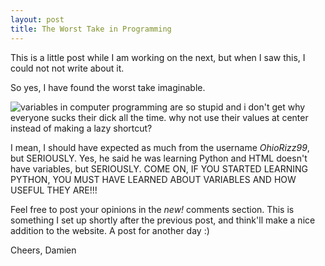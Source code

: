 ```yaml
---
layout: post
title: The Worst Take in Programming
---
```


This is a little post while I am working on the next, but when I saw this, I could not not write about it.

So yes, I have found the worst take imaginable.  

![variables in computer programming are so stupid and i don't get why everyone sucks their dick all the time. why not use their values at center instead of making a lazy shortcut?](https://github.com/user-attachments/assets/320773f5-d3ae-487e-8b7e-24439b5a6b1e)

I mean, I should have expected as much from the username *OhioRizz99*, but SERIOUSLY.  Yes, he said he was learning Python
and HTML doesn't have variables, but SERIOUSLY.  COME ON, IF YOU STARTED LEARNING PYTHON, YOU MUST HAVE LEARNED ABOUT VARIABLES
AND HOW USEFUL THEY ARE!!! 

Feel free to post your opinions in the *new!* comments section.  This is something I set up shortly after the previous post, and
think'll make a nice addition to the website.  A post for another day :)

Cheers,
Damien
